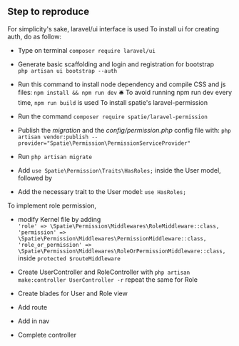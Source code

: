 ## Step to reproduce
For simplicity's sake, laravel/ui interface is used 
To install ui for creating auth, do as follow:
-   Type on terminal `composer require laravel/ui`
-   Generate basic scaffolding and login and registration for bootstrap <br/>
    `php artisan ui bootstrap --auth`
-   Run this command to install node dependency and compile CSS and js files:
    `npm install && npm run dev`
🛎️ To avoid running npm run dev every time, `npm run build` is used 
To install spatie's laravel-permission

-   Run the command `composer require spatie/laravel-permission`
-   Publish the _migration_ and the _config/permission.php_ config file with:
    `php artisan vendor:publish --provider="Spatie\Permission\PermissionServiceProvider"`
-   Run `php artisan migrate`
-   Add `use Spatie\Permission\Traits\HasRoles;` inside the User model, followed by
-   Add the necessary trait to the User model:
    `use HasRoles;`<br/>



To implement role permission, 
- modify Kernel file by adding<br/>
  `'role' => \Spatie\Permission\Middlewares\RoleMiddleware::class,`<br/>
  `'permission' => \Spatie\Permission\Middlewares\PermissionMiddleware::class,`<br/>
  `'role_or_permission' => \Spatie\Permission\Middlewares\RoleOrPermissionMiddleware::class,`<br/>
  inside `protected $routeMiddleware`

- Create UserController and RoleController with `php artisan make:controller UserController -r` repeat the same for Role
- Create blades for User and Role view 
- Add route
- Add in nav
- Complete controller
